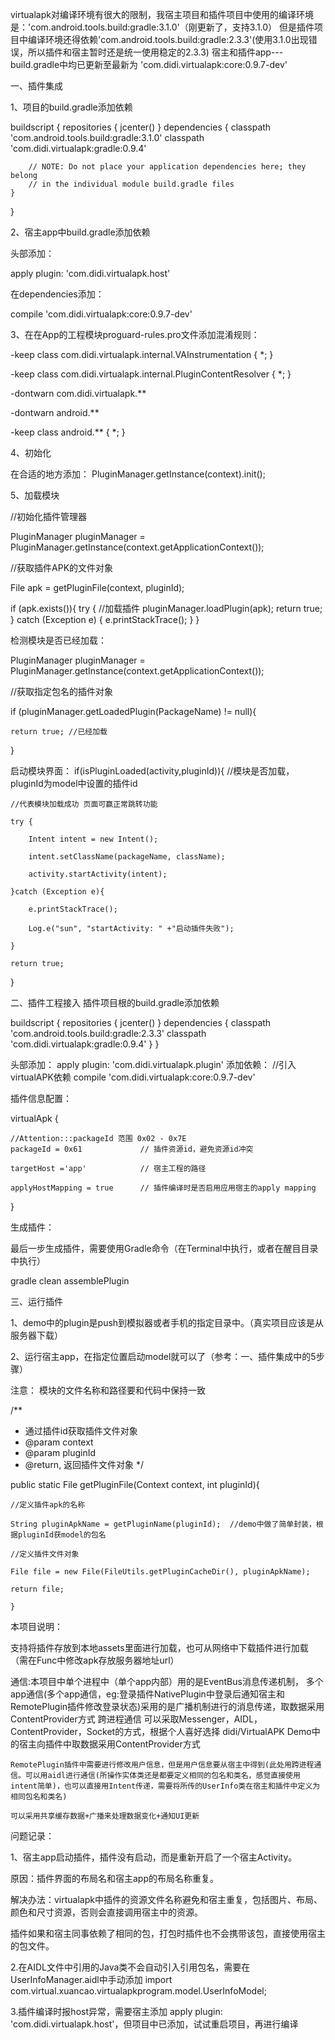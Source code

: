 
virtualapk对编译环境有很大的限制，我宿主项目和插件项目中使用的编译环境是：'com.android.tools.build:gradle:3.1.0'（刚更新了，支持3.1.0）
但是插件项目中编译环境还得依赖'com.android.tools.build:gradle:2.3.3'(使用3.1.0出现错误，所以插件和宿主暂时还是统一使用稳定的2.3.3)
宿主和插件app---build.gradle中均已更新至最新为 'com.didi.virtualapk:core:0.9.7-dev'

一、插件集成

1、项目的build.gradle添加依赖

buildscript {
    repositories {
        jcenter()
    }
    dependencies {
        classpath 'com.android.tools.build:gradle:3.1.0'
        classpath 'com.didi.virtualapk:gradle:0.9.4'

        // NOTE: Do not place your application dependencies here; they belong
        // in the individual module build.gradle files
    }
}

2、宿主app中build.gradle添加依赖

头部添加：

apply plugin: 'com.didi.virtualapk.host'

在dependencies添加：

compile 'com.didi.virtualapk:core:0.9.7-dev'


3、在在App的工程模块proguard-rules.pro文件添加混淆规则：

-keep class com.didi.virtualapk.internal.VAInstrumentation { *; }

-keep class com.didi.virtualapk.internal.PluginContentResolver { *; }

-dontwarn com.didi.virtualapk.**

-dontwarn android.**

-keep class android.** { *; }


4、初始化

在合适的地方添加：
PluginManager.getInstance(context).init();


5、加载模块

//初始化插件管理器

PluginManager pluginManager = PluginManager.getInstance(context.getApplicationContext());

//获取插件APK的文件对象

File apk = getPluginFile(context, pluginId);

if (apk.exists()){
    try {
        //加载插件
        pluginManager.loadPlugin(apk);
        return true;
    } catch (Exception e) {
        e.printStackTrace();
    }
}

检测模块是否已经加载：

PluginManager pluginManager = PluginManager.getInstance(context.getApplicationContext());

//获取指定包名的插件对象

if (pluginManager.getLoadedPlugin(PackageName) != null){

    return true; //已经加载

}

启动模块界面：
if(isPluginLoaded(activity,pluginId)){ //模块是否加载，pluginId为model中设置的插件id

    //代表模块加载成功 页面可赢正常跳转功能

    try {

        Intent intent = new Intent();

        intent.setClassName(packageName, className);

        activity.startActivity(intent);

    }catch (Exception e){

        e.printStackTrace();

        Log.e("sun", "startActivity: " +"启动插件失败");

    }

    return true;

}


二、插件工程接入
插件项目根的build.gradle添加依赖

buildscript {
    repositories {
        jcenter()
    }
    dependencies {
        classpath 'com.android.tools.build:gradle:2.3.3'
        classpath 'com.didi.virtualapk:gradle:0.9.4'
    }
}

头部添加：
apply plugin: 'com.didi.virtualapk.plugin'
添加依赖：
//引入virtualAPK依赖
compile 'com.didi.virtualapk:core:0.9.7-dev'

插件信息配置：

virtualApk {

    //Attention:::packageId 范围 0x02 - 0x7E
    packageId = 0x61             // 插件资源id，避免资源id冲突

    targetHost ='app'            // 宿主工程的路径

    applyHostMapping = true      // 插件编译时是否启用应用宿主的apply mapping

}

生成插件：

最后一步生成插件，需要使用Gradle命令（在Terminal中执行，或者在醒目目录中执行）

gradle clean assemblePlugin



三、运行插件

1、demo中的plugin是push到模拟器或者手机的指定目录中。（真实项目应该是从服务器下载）

2、运行宿主app，在指定位置启动model就可以了（参考：一、插件集成中的5步骤）

注意：
模块的文件名称和路径要和代码中保持一致

/**
 * 通过插件id获取插件文件对象
 * @param context
 * @param pluginId
 * @return, 返回插件文件对象
 */

public static File getPluginFile(Context context, int pluginId){

    //定义插件apk的名称

    String pluginApkName = getPluginName(pluginId);  //demo中做了简单封装，根据pluginId获model的包名

    //定义插件文件对象

    File file = new File(FileUtils.getPluginCacheDir(), pluginApkName);

    return file;

    }

本项目说明：

支持将插件存放到本地assets里面进行加载，也可从网络中下载插件进行加载（需在Func中修改apk存放服务器地址url）

通信:本项目中单个进程中（单个app内部）用的是EventBus消息传递机制，
     多个app通信(多个app通信，eg:登录插件NativePlugin中登录后通知宿主和RemotePlugin插件修改登录状态)采用的是广播机制进行的消息传递，取数据采用ContentProvider方式
     跨进程通信 可以采取Messenger，AIDL，ContentProvider，Socket的方式，根据个人喜好选择
     didi/VirtualAPK Demo中的宿主向插件中取数据采用ContentProvider方式

    RemotePlugin插件中需要进行修改用户信息，但是用户信息要从宿主中得到(此处用跨进程通信。可以用aidl进行通信(所操作实体类还是都要定义相同的包名和类名，感觉直接使用intent简单)，也可以直接用Intent传递，需要将所传的UserInfo类在宿主和插件中定义为相同包名和类名)

    可以采用共享缓存数据+广播来处理数据变化+通知UI更新



问题记录：


1、宿主app启动插件，插件没有启动，而是重新开启了一个宿主Activity。

原因：插件界面的布局名和宿主app的布局名称重复。

解决办法：virtualapk中插件的资源文件名称避免和宿主重复，包括图片、布局、颜色和尺寸资源，否则会直接调用宿主中的资源。

插件如果和宿主同事依赖了相同的包，打包时插件也不会携带该包，直接使用宿主的包文件。

2.在AIDL文件中引用的Java类不会自动引入引用包名，需要在UserInfoManager.aidl中手动添加
import com.virtual.xuancao.virtualapkprogram.model.UserInfoModel;

3.插件编译时报host异常，需要宿主添加 apply plugin: 'com.didi.virtualapk.host'，但项目中已添加，试试重启项目，再进行编译




